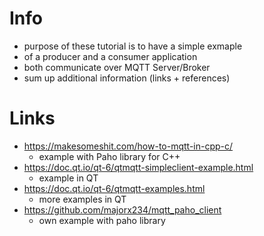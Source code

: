 # Info
- purpose of these tutorial is to have a simple exmaple
- of a producer and a consumer application
- both communicate over MQTT Server/Broker
- sum up additional information (links + references)

# Links
- https://makesomeshit.com/how-to-mqtt-in-cpp-c/
  - example with Paho library for C++
- https://doc.qt.io/qt-6/qtmqtt-simpleclient-example.html
  - example in QT
- https://doc.qt.io/qt-6/qtmqtt-examples.html
  - more examples in QT
- https://github.com/majorx234/mqtt_paho_client
  - own example with paho library

